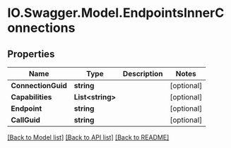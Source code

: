 # IO.Swagger.Model.EndpointsInnerConnections
## Properties

Name | Type | Description | Notes
------------ | ------------- | ------------- | -------------
**ConnectionGuid** | **string** |  | [optional] 
**Capabilities** | **List&lt;string&gt;** |  | [optional] 
**Endpoint** | **string** |  | [optional] 
**CallGuid** | **string** |  | [optional] 

[[Back to Model list]](../README.md#documentation-for-models) [[Back to API list]](../README.md#documentation-for-api-endpoints) [[Back to README]](../README.md)

